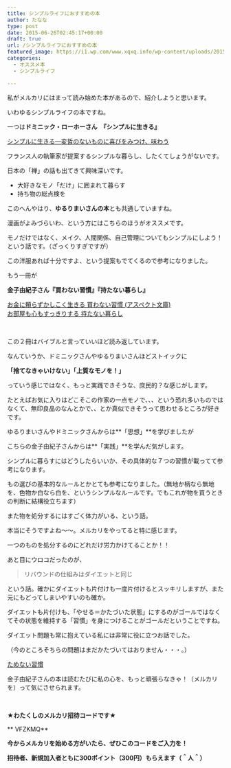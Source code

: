 ```yaml
---
title: シンプルライフにおすすめの本
author: たなな
type: post
date: 2015-06-26T02:45:17+00:00
draft: true
url: /シンプルライフにおすすめの本
featured_image: https://i1.wp.com/www.xqxq.info/wp-content/uploads/2015/06/https-www.pakutaso.com-assets_c-2015-06-ELL75_yousyohondana20120620-thumb-1000xauto-17258.jpg?resize=672%2C372
categories:
  - オススメ本
  - シンプルライフ

---
```

私がメルカリにはまって読み始めた本があるので、紹介しようと思います。

いわゆるシンプルライフの本ですね。

一つは**ドミニック・ローホーさん　『シンプルに生きる』**

<div data-role="amazonjs" data-asin="4344018559" data-locale="JP" data-tmpl="" data-img-size="" class="asin_4344018559_JP_ amazonjs_item">
  <div class="amazonjs_indicator">
    <span class="amazonjs_indicator_img"></span><a class="amazonjs_indicator_title" href="#">シンプルに生きる―変哲のないものに喜びをみつけ、味わう</a><span class="amazonjs_indicator_footer"></span>
  </div>
</div>

フランス人の執筆家が提案するシンプルな暮らし、したくてしょうがないです。

日本の「禅」の話も出てきて興味深いです。

  * 大好きなモノ「だけ」に囲まれて暮らす
  * 持ち物の総点検を

このへんやはり、**ゆるりまいさんの本**とも共通していますね。

漫画がよみづらいわ、という方にはこちらのほうがオススメです。

モノだけではなく、メイク、人間関係、自己管理についてもシンプルにしよう！という話です。（ざっくりすぎですが）

この洋服あれば十分ですよ、という提案もでてくるので参考になりました。

もう一冊が

**金子由紀子さん『買わない習慣』『持たない暮らし』**

<span style="line-height: 1.5;">

<div data-role="amazonjs" data-asin="4757221878" data-locale="JP" data-tmpl="" data-img-size="" class="asin_4757221878_JP_ amazonjs_item">
  <div class="amazonjs_indicator">
    <span class="amazonjs_indicator_img"></span><a class="amazonjs_indicator_title" href="#">お金に頼らずかしこく生きる 買わない習慣 (アスペクト文庫)</a><span class="amazonjs_indicator_footer"></span>
  </div>
</div></span>

<div data-role="amazonjs" data-asin="4757213212" data-locale="JP" data-tmpl="" data-img-size="" class="asin_4757213212_JP_ amazonjs_item">
  <div class="amazonjs_indicator">
    <span class="amazonjs_indicator_img"></span><a class="amazonjs_indicator_title" href="#">お部屋も心もすっきりする 持たない暮らし</a><span class="amazonjs_indicator_footer"></span>
  </div>
</div>

&nbsp;

この２冊はバイブルと言っていいほど読み返しています。

なんていうか、ドミニックさんやゆるりまいさんほどストイックに

**「捨てなきゃいけない」「上質なモノを！」**

っていう感じではなく、もっと実践できそうな、庶民的？な感じがします。

たとえばお気に入りはどこそこの作家の一点モノで、、、という恐れ多いものではなくて、無印良品のなんとかで、、とか真似できそうって思わせるところが好きです。

ゆるりまいさんやドミニックさんからは**「思想」**を学びましたが

こちらの金子由紀子さんからは**「実践」**を学んだ気がします。

シンプルに暮らすにはどうしたらいいか、その具体的な７つの習慣が載ってて参考になります。

もの選びの基本的なルールとかとても参考になりました。（無地か柄なら無地を、色物か白なら白を、というシンプルなルールです。でもこれが物を買うときの判断に結構役立ちます）

また物を処分するにはすごく体力がいる、という話。

本当にそうですよね〜〜。メルカリをやってると特に感じます。

一つのものを処分するのにどれだけ労力かけてることか！！

あと目にウロコだったのが、

> リバウンドの仕組みはダイエットと同じ

という話。確かにダイエットも片付けも一度片付けるとスッキリしますが、また元にもどってしまいやすいのも確か。

ダイエットも片付けも、「やせる＝かたづいた状態」にするのがゴールではなくてその状態を維持する「習慣」を身につけることがゴールだということですね。

ダイエット問題も常に抱えている私には非常に役に立つお話でした。

（今のところそちらの問題はまだかたづいてはおりません・・・。）

<div data-role="amazonjs" data-asin="4413039254" data-locale="JP" data-tmpl="" data-img-size="" class="asin_4413039254_JP_ amazonjs_item">
  <div class="amazonjs_indicator">
    <span class="amazonjs_indicator_img"></span><a class="amazonjs_indicator_title" href="#">ためない習慣</a><span class="amazonjs_indicator_footer"></span>
  </div>
</div>

金子由紀子さんの本は読むたびに私の心を、もっと頑張らなきゃ！（メルカリを）って気にさせられます。

&nbsp;

**★わたくしのメルカリ招待コードです★**

** VFZKMQ**

**今からメルカリを始める方がいたら、ぜひこのコードをご入力を！**

**招待者、新規加入者ともに300ポイント（300円）もらえます（＾人＾）**

&nbsp;

&nbsp;